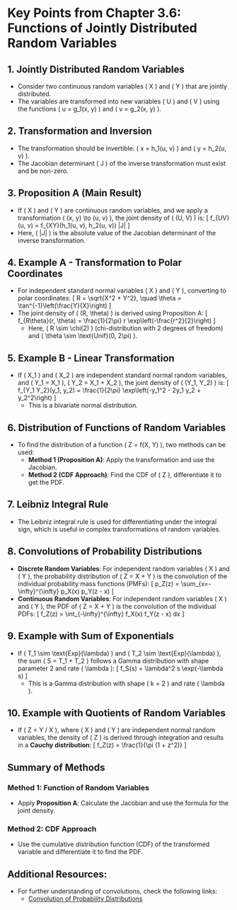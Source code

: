 # Key Points from Chapter 3.6: Functions of Jointly Distributed Random Variables

## 1. Jointly Distributed Random Variables
- Consider two continuous random variables \( X \) and \( Y \) that are jointly distributed.
- The variables are transformed into new variables \( U \) and \( V \) using the functions \( u = g_1(x, y) \) and \( v = g_2(x, y) \).

## 2. Transformation and Inversion
- The transformation should be invertible: \( x = h_1(u, v) \) and \( y = h_2(u, v) \).
- The Jacobian determinant \( J \) of the inverse transformation must exist and be non-zero.

## 3. Proposition A (Main Result)
- If \( X \) and \( Y \) are continuous random variables, and we apply a transformation \( (x, y) \to (u, v) \), the joint density of \( (U, V) \) is:
  \[
  f_{UV}(u, v) = f_{XY}(h_1(u, v), h_2(u, v)) |J|
  \]
- Here, \( |J| \) is the absolute value of the Jacobian determinant of the inverse transformation.

## 4. Example A - Transformation to Polar Coordinates
- For independent standard normal variables \( X \) and \( Y \), converting to polar coordinates:
  \[
  R = \sqrt{X^2 + Y^2}, \quad \theta = \tan^{-1}\left(\frac{Y}{X}\right)
  \]
- The joint density of \( (R, \theta) \) is derived using Proposition A:
  \[
  f_{R\theta}(r, \theta) = \frac{1}{2\pi} r \exp\left(-\frac{r^2}{2}\right)
  \]
  - Here, \( R \sim \chi(2) \) (chi-distribution with 2 degrees of freedom) and \( \theta \sim \text{Unif}(0, 2\pi) \).

## 5. Example B - Linear Transformation
- If \( X_1 \) and \( X_2 \) are independent standard normal random variables, and \( Y_1 = X_1 \), \( Y_2 = X_1 + X_2 \), the joint density of \( (Y_1, Y_2) \) is:
  \[
  f_{Y_1 Y_2}(y_1, y_2) = \frac{1}{2\pi} \exp\left(-y_1^2 - 2y_1 y_2 + y_2^2\right)
  \]
  - This is a bivariate normal distribution.

## 6. Distribution of Functions of Random Variables
- To find the distribution of a function \( Z = f(X, Y) \), two methods can be used:
  - **Method 1 (Proposition A)**: Apply the transformation and use the Jacobian.
  - **Method 2 (CDF Approach)**: Find the CDF of \( Z \), differentiate it to get the PDF.

## 7. Leibniz Integral Rule
- The Leibniz integral rule is used for differentiating under the integral sign, which is useful in complex transformations of random variables.

## 8. Convolutions of Probability Distributions
- **Discrete Random Variables**: For independent random variables \( X \) and \( Y \), the probability distribution of \( Z = X + Y \) is the convolution of the individual probability mass functions (PMFs):
  \[
  p_Z(z) = \sum_{x=-\infty}^{\infty} p_X(x) p_Y(z - x)
  \]
- **Continuous Random Variables**: For independent random variables \( X \) and \( Y \), the PDF of \( Z = X + Y \) is the convolution of the individual PDFs:
  \[
  f_Z(z) = \int_{-\infty}^{\infty} f_X(x) f_Y(z - x) dx
  \]

## 9. Example with Sum of Exponentials
- If \( T_1 \sim \text{Exp}(\lambda) \) and \( T_2 \sim \text{Exp}(\lambda) \), the sum \( S = T_1 + T_2 \) follows a Gamma distribution with shape parameter 2 and rate \( \lambda \):
  \[
  f_S(s) = \lambda^2 s \exp(-\lambda s)
  \]
  - This is a Gamma distribution with shape \( k = 2 \) and rate \( \lambda \).

## 10. Example with Quotients of Random Variables
- If \( Z = Y / X \), where \( X \) and \( Y \) are independent normal random variables, the density of \( Z \) is derived through integration and results in a **Cauchy distribution**:
  \[
  f_Z(z) = \frac{1}{\pi (1 + z^2)}
  \]

## Summary of Methods

### Method 1: Function of Random Variables
- Apply **Proposition A**: Calculate the Jacobian and use the formula for the joint density.

### Method 2: CDF Approach
- Use the cumulative distribution function (CDF) of the transformed variable and differentiate it to find the PDF.

## Additional Resources:
- For further understanding of convolutions, check the following links:
  - [Convolution of Probability Distributions](https://en.wikipedia.org/wiki/List_of_convolutions_of_probability_distributions)

